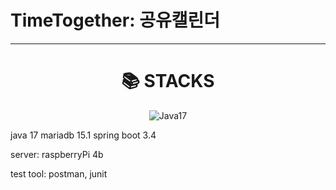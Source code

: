 # TimeTogether: 공유캘린더

<hr />
<div align=center><h1>📚 STACKS</h1></div>
<div align=center> 
  <img src="https://img.shields.io/badge/Java-17-orange" alt="Java17" />
  
  
</div>


java 17
mariadb 15.1
spring boot 3.4

server: raspberryPi 4b

test tool: postman, junit
